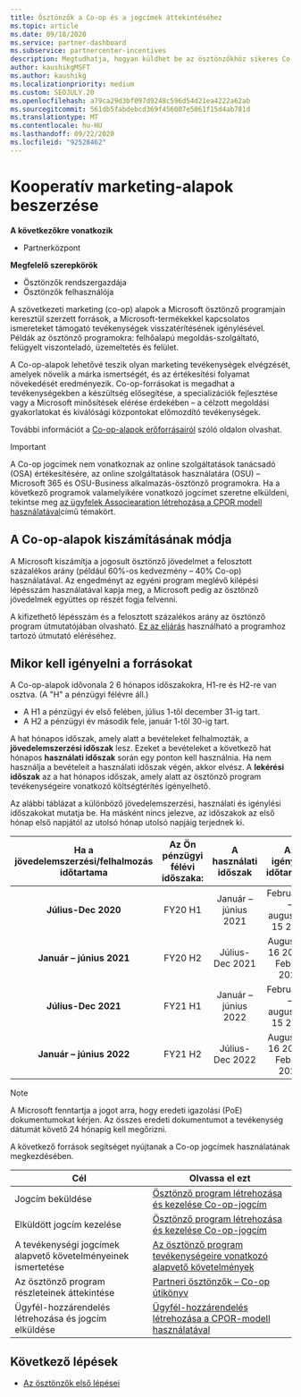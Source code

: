 ```yaml
---
title: Ösztönzők a Co-op és a jogcímek áttekintéséhez
ms.topic: article
ms.date: 09/18/2020
ms.service: partner-dashboard
ms.subservice: partnercenter-incentives
description: Megtudhatja, hogyan küldhet be az ösztönzőkhöz sikeres Co-op-jogcímeket a megfelelő dokumentáció, számlák, utasítások és végrehajtás igazolásának megszervezésével.
author: kaushikgMSFT
ms.author: kaushikg
ms.localizationpriority: medium
ms.custom: SEOJULY.20
ms.openlocfilehash: a79ca29d3bf097d9248c596d54d21ea4222a62ab
ms.sourcegitcommit: 561db5fabdebcd369f456007e5061f15d4ab781d
ms.translationtype: MT
ms.contentlocale: hu-HU
ms.lasthandoff: 09/22/2020
ms.locfileid: "92528462"
---
```

# <a name="earn-cooperative-marketing-funds"></a>Kooperatív marketing-alapok beszerzése

**A következőkre vonatkozik**

- Partnerközpont

**Megfelelő szerepkörök**

- Ösztönzők rendszergazdája
- Ösztönzők felhasználója

A szövetkezeti marketing (co-op) alapok a Microsoft ösztönző programjain keresztül szerzett források, a Microsoft-termékekkel kapcsolatos ismereteket támogató tevékenységek visszatérítésének igénylésével. Példák az ösztönző programokra: felhőalapú megoldás-szolgáltató, felügyelt viszonteladó, üzemeltetés és felület.

A Co-op-alapok lehetővé teszik olyan marketing tevékenységek elvégzését, amelyek növelik a márka ismertségét, és az értékesítési folyamat növekedését eredményezik. Co-op-forrásokat is megadhat a tevékenységekben a készültség elősegítése, a specializációk fejlesztése vagy a Microsoft minősítések elérése érdekében – a célzott megoldási gyakorlatokat és kiválósági központokat előmozdító tevékenységek.

További információt a [Co-op-alapok erőforrásairól](https://partner.microsoft.com/asset/collection/co-op-funds-resources#/) szóló oldalon olvashat.

>[!Important]
>A Co-op jogcímek nem vonatkoznak az online szolgáltatások tanácsadó (OSA) értékesítésére, az online szolgáltatások használatára (OSU) – Microsoft 365 és OSU-Business alkalmazás-ösztönző programokra. Ha a következő programok valamelyikére vonatkozó jogcímet szeretne elküldeni, tekintse meg [az ügyfelek Associearation létrehozása a CPOR modell használatával](submit-osa-claim.md)című témakört.

## <a name="how-co-op-funds-are-calculated"></a>A Co-op-alapok kiszámításának módja

A Microsoft kiszámítja a jogosult ösztönző jövedelmet a felosztott százalékos arány (például 60%-os kedvezmény – 40% Co-op) használatával. Az engedményt az egyéni program meglévő kilépési lépésszám használatával kapja meg, a Microsoft pedig az ösztönző jövedelmek együttes op részét fogja felvenni.

A kifizethető lépésszám és a felosztott százalékos arány az ösztönző program útmutatójában olvasható. [Ez az eljárás](incentives-determined-your-program-eligibility.md) használható a programhoz tartozó útmutató eléréséhez.

## <a name="when-to-claim-your-funds"></a>Mikor kell igényelni a forrásokat

A Co-op-alapok idővonala 2 6 hónapos időszakokra, H1-re és H2-re van osztva. (A "H" a pénzügyi félévre áll.)

- A H1 a pénzügyi év első felében, július 1-től december 31-ig tart.
- A H2 a pénzügyi év második fele, január 1-től 30-ig tart.

A hat hónapos időszak, amely alatt a bevételeket felhalmozták, a **jövedelemszerzési időszak** lesz. Ezeket a bevételeket a következő hat hónapos **használati időszak** során egy ponton kell használnia. Ha nem használja a bevételeit a használati időszak végén, akkor elvész. A **lekérési időszak** az a hat hónapos időszak, amely alatt az ösztönző program tevékenységeire vonatkozó költségtérítés igényelhető.

Az alábbi táblázat a különböző jövedelemszerzési, használati és igénylési időszakokat mutatja be. Ha másként nincs jelezve, az időszakok az első hónap első napjától az utolsó hónap utolsó napjáig terjednek ki.

|  Ha a jövedelemszerzési/felhalmozás időtartama  |Az Ön pénzügyi félévi időszaka:  |  A használati időszak  |  Az igénylés időtartama  |
| :-----------: | :-----------: | :-----------: | :-----------: |
|**Július-Dec 2020**| FY20 H1  |  Január – június 2021  |  Február 16 – augusztus 15 2021  |
|**Január – június 2021** |  FY20 H2  |  Július-Dec 2021  |  Augusztus 16 2021 – Feb 15 2022  |
|**Július-Dec 2021**|  FY21 H1  |  Január – június 2022  |  Február 16 – augusztus 15 2022  |
|**Január – június 2022** |  FY21 H2  |  Július-Dec 2022  |  Augusztus 16 2022 – Feb 15 2023  |

>[!NOTE]
>A Microsoft fenntartja a jogot arra, hogy eredeti igazolási (PoE) dokumentumokat kérjen. Az összes eredeti dokumentumot a tevékenység dátumát követő 24 hónapig kell megőrizni.

A következő források segítséget nyújtanak a Co-op jogcímek használatának megkezdésében.

| Cél | Olvassa el ezt |
| ------ | ----------- |
| Jogcím beküldése |  [Ösztönző program létrehozása és kezelése Co-op-jogcím](create-incentives-claims.md)  |
| Elküldött jogcím kezelése | [Ösztönző program létrehozása és kezelése Co-op-jogcím](create-incentives-claims.md)    |
| A tevékenységi jogcímek alapvető követelményeinek ismertetése | [Az ösztönző program tevékenységeire vonatkozó alapvető követelmények](core-requirements.md)   |
| Az ösztönző program részleteinek áttekintése | [Partneri ösztönzők – Co-op útikönyv](https://assetsprod.microsoft.com/co-op-guidebook.pdf)  |
| Ügyfél-hozzárendelés létrehozása és jogcím elküldése | [Ügyfél-hozzárendelés létrehozása a CPOR-modell használatával](submit-osa-claim.md)   |

## <a name="next-steps"></a>Következő lépések

- [Az ösztönzők első lépései](incentives-get-started-intro.md)
